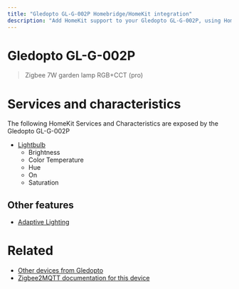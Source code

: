 ```yaml
---
title: "Gledopto GL-G-002P Homebridge/HomeKit integration"
description: "Add HomeKit support to your Gledopto GL-G-002P, using Homebridge, Zigbee2MQTT and homebridge-z2m."
---
```

<!---
This file has been GENERATED using src/docgen/docgen.ts
DO NOT EDIT THIS FILE MANUALLY!
-->
# Gledopto GL-G-002P
> Zigbee 7W garden lamp RGB+CCT (pro)


# Services and characteristics
The following HomeKit Services and Characteristics are exposed by
the Gledopto GL-G-002P

* [Lightbulb](../../light.md)
  * Brightness
  * Color Temperature
  * Hue
  * On
  * Saturation

## Other features
* [Adaptive Lighting](../../light.md)

# Related
* [Other devices from Gledopto](../index.md#gledopto)
* [Zigbee2MQTT documentation for this device](https://www.zigbee2mqtt.io/devices/GL-G-002P.html)